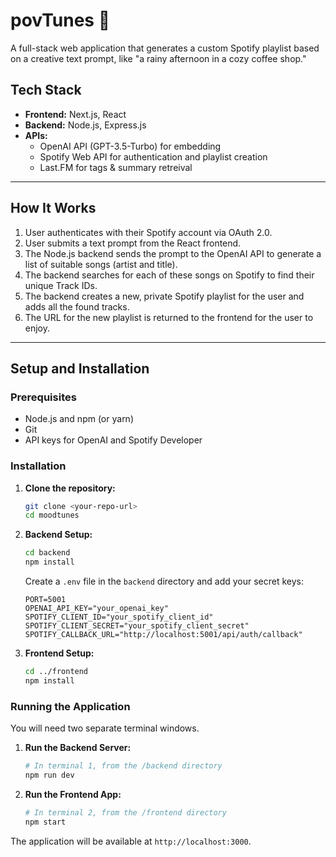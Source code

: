 # povTunes 🎵

A full-stack web application that generates a custom Spotify playlist based on a creative text prompt, like "a rainy afternoon in a cozy coffee shop."

## Tech Stack

*   **Frontend:** Next.js, React
*   **Backend:** Node.js, Express.js
*   **APIs:**
    *   OpenAI API (GPT-3.5-Turbo) for embedding
    *   Spotify Web API for authentication and playlist creation
    *   Last.FM for tags & summary retreival

---

## How It Works

1.  User authenticates with their Spotify account via OAuth 2.0.
2.  User submits a text prompt from the React frontend.
3.  The Node.js backend sends the prompt to the OpenAI API to generate a list of suitable songs (artist and title).
4.  The backend searches for each of these songs on Spotify to find their unique Track IDs.
5.  The backend creates a new, private Spotify playlist for the user and adds all the found tracks.
6.  The URL for the new playlist is returned to the frontend for the user to enjoy.

---

## Setup and Installation

### Prerequisites

*   Node.js and npm (or yarn)
*   Git
*   API keys for OpenAI and Spotify Developer

### Installation

1.  **Clone the repository:**
    ```bash
    git clone <your-repo-url>
    cd moodtunes
    ```

2.  **Backend Setup:**
    ```bash
    cd backend
    npm install
    ```
    Create a `.env` file in the `backend` directory and add your secret keys:
    ```
    PORT=5001
    OPENAI_API_KEY="your_openai_key"
    SPOTIFY_CLIENT_ID="your_spotify_client_id"
    SPOTIFY_CLIENT_SECRET="your_spotify_client_secret"
    SPOTIFY_CALLBACK_URL="http://localhost:5001/api/auth/callback"
    ```

3.  **Frontend Setup:**
    ```bash
    cd ../frontend
    npm install
    ```

### Running the Application

You will need two separate terminal windows.

1.  **Run the Backend Server:**
    ```bash
    # In terminal 1, from the /backend directory
    npm run dev
    ```

2.  **Run the Frontend App:**
    ```bash
    # In terminal 2, from the /frontend directory
    npm start
    ```

The application will be available at `http://localhost:3000`.
